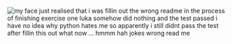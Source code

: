 ![my face](https://avatars.githubusercontent.com/notionparallax)
just realised that i was fillin out the wrong readme
in the process of finishing exercise one
luka somehow did nothing and the test passed
i have no idea why python hates me
so apparently i still didnt pass the test after fillin this out
what now
...
hmmm
hah jokes wrong read me
